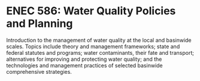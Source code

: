 # ENEC 586: Water Quality Policies and Planning

Introduction to the management of water quality at the local and basinwide scales. Topics include theory and management frameworks; state and federal statutes and programs; water contaminants, their fate and transport; alternatives for improving and protecting water quality; and the technologies and management practices of selected basinwide comprehensive strategies.